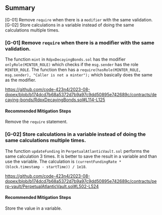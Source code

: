 ## Summary
[G-01] Remove `require` when there is a `modifier` with the same validation.
[G-02] Store calculations in a variable instead of doing the same calculations multiple times.

### [G-01] Remove `require` when there is a modifier with the same validation.
The function `mint` in `RdpxDecayingBonds.sol` has the modifier `onlyRole(MINTER_ROLE)` which checks if the `msg.sender` has the role `MINTER_ROLE`. The function then has a `require(hasRole(MINTER_ROLE, msg.sender), "Caller is not a minter");` which basically does the same as the modifier.

https://github.com/code-423n4/2023-08-dopex/blob/b174dcd7b68a5372d7b9a97c9dd50895e742689c/contracts/decaying-bonds/RdpxDecayingBonds.sol#L114-L125

#### Recommended Mitigation Steps
Remove the `require` statement.

### [G-02] Store calculations in a variable instead of doing the same calculations multiple times.
The function `updateFunding` in `PerpetualAtlanticVault.sol` performs the same calculation 3 times. It is better to save the result in a variable and than use the variable. The calculation is `(currentFundingRate * (block.timestamp - startTime)) / 1e18`.

https://github.com/code-423n4/2023-08-dopex/blob/b174dcd7b68a5372d7b9a97c9dd50895e742689c/contracts/perp-vault/PerpetualAtlanticVault.sol#L502-L524

#### Recommended Mitigation Steps
Store the value in a variable.